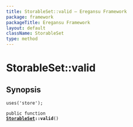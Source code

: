 ```yaml
---
title: StorableSet::valid — Eregansu Framework
package: framework
packageTitle: Eregansu Framework
layout: default
className: StorableSet
type: method
---
```


# StorableSet::valid

## Synopsis

<code>uses('store');</code>

<code>public function <b><a href="StorableSet">StorableSet</a>::valid</b>()</code>

